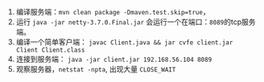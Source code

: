 1. 编译服务端：`mvn clean package -Dmaven.test.skip=true`，
2. 运行 `java -jar netty-3.7.0.Final.jar` 会运行一个在端口：`8089`的tcp服务端。
3. 编译一个简单客户端： `javac Client.java && jar cvfe client.jar Client Client.class`
4. 连接到服务端： `java -jar client.jar 192.168.56.104 8089`
5. 观察服务器，`netstat -npta`, 出现大量 `CLOSE_WAIT`


